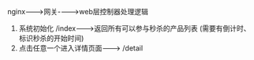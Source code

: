 nginx--->网关---->web层控制器处理逻辑


1. 系统初始化 /index--->返回所有可以参与秒杀的产品列表 (需要有倒计时、标识秒杀的开始时间)
2. 点击任意一个进入详情页面---> /detail

